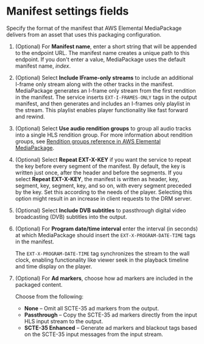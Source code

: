 # Manifest settings fields<a name="cfigs-hls-manset"></a>

Specify the format of the manifest that AWS Elemental MediaPackage delivers from an asset that uses this packaging configuration\.

1. \(Optional\) For **Manifest name**, enter a short string that will be appended to the endpoint URL\. The manifest name creates a unique path to this endpoint\. If you don't enter a value, MediaPackage uses the default manifest name, *index*\.

1. \(Optional\) Select **Include IFrame\-only streams** to include an additional I\-frame only stream along with the other tracks in the manifest\. MediaPackage generates an I\-frame only stream from the first rendition in the manifest\. The service inserts `EXT-I-FRAMES-ONLY` tags in the output manifest, and then generates and includes an I\-frames only playlist in the stream\. This playlist enables player functionality like fast forward and rewind\.

1. \(Optional\) Select **Use audio rendition groups** to group all audio tracks into a single HLS rendition group\. For more information about rendition groups, see [Rendition groups reference in AWS Elemental MediaPackage](rendition-groups.md)\.

1. \(Optional\) Select **Repeat EXT\-X\-KEY** if you want the service to repeat the key before every segment of the manifest\. By default, the key is written just once, after the header and before the segments\. If you select **Repeat EXT\-X\-KEY**, the manifest is written as header, key, segment, key, segment, key, and so on, with every segment preceded by the key\. Set this according to the needs of the player\. Selecting this option might result in an increase in client requests to the DRM server\.

1. \(Optional\) Select **Include DVB subtitles** to passthrough digital video broadcasting \(DVB\) subtitles into the output\.

1. \(Optional\) For **Program date/time interval** enter the interval \(in seconds\) at which MediaPackage should insert the `EXT-X-PROGRAM-DATE-TIME` tags in the manifest\.

   The `EXT-X-PROGRAM-DATE-TIME` tag synchronizes the stream to the wall clock, enabling functionality like viewer seek in the playback timeline and time display on the player\.

1. \(Optional\) For **Ad markers**, choose how ad markers are included in the packaged content\. 

   Choose from the following:
   + **None** – Omit all SCTE\-35 ad markers from the output\.
   + **Passthrough** – Copy the SCTE\-35 ad markers directly from the input HLS input stream to the output\.
   + **SCTE\-35 Enhanced** – Generate ad markers and blackout tags based on the SCTE\-35 input messages from the input stream\.